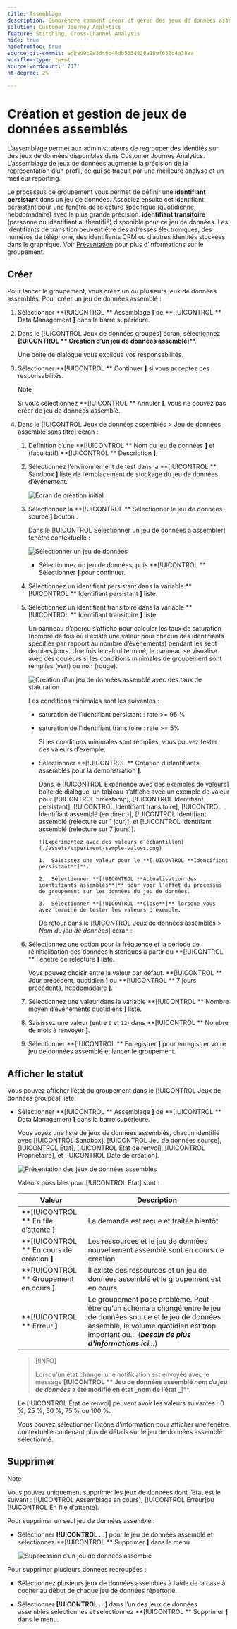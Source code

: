 ```yaml
---
title: Assemblage
description: Comprendre comment créer et gérer des jeux de données assemblés
solution: Customer Journey Analytics
feature: Stitching, Cross-Channel Analysis
hide: true
hidefromtoc: true
source-git-commit: edbad9c9d3dc0b48db5334828a18ef652d4a38aa
workflow-type: tm+mt
source-wordcount: '717'
ht-degree: 2%

---
```


# Création et gestion de jeux de données assemblés

L’assemblage permet aux administrateurs de regrouper des identités sur des jeux de données disponibles dans Customer Journey Analytics. L’assemblage de jeux de données augmente la précision de la représentation d’un profil, ce qui se traduit par une meilleure analyse et un meilleur reporting.

Le processus de groupement vous permet de définir une **identifiant persistant** dans un jeu de données. Associez ensuite cet identifiant persistant pour une fenêtre de relecture spécifique (quotidienne, hebdomadaire) avec la plus grande précision. **identifiant transitoire** (personne ou identifiant authentifié) disponible pour ce jeu de données. Les identifiants de transition peuvent être des adresses électroniques, des numéros de téléphone, des identifiants CRM ou d’autres identités stockées dans le graphique. Voir [Présentation](overview.md) pour plus d’informations sur le groupement.

## Créer

Pour lancer le groupement, vous créez un ou plusieurs jeux de données assemblés. Pour créer un jeu de données assemblé :

1. Sélectionner **[!UICONTROL ** Assemblage **]** de **[!UICONTROL ** Data Management **]** dans la barre supérieure.

2. Dans le [!UICONTROL Jeux de données groupés] écran, sélectionnez **[!UICONTROL ** Création d’un jeu de données assemblé&#x200B;**]**.

   Une boîte de dialogue vous explique vos responsabilités.

3. Sélectionner **[!UICONTROL ** Continuer **]** si vous acceptez ces responsabilités.

   >[!NOTE]
   >
   >    Si vous sélectionnez **[!UICONTROL ** Annuler **]**, vous ne pouvez pas créer de jeu de données assemblé.

4. Dans le [!UICONTROL Jeux de données assemblés > Jeu de données assemblé sans titre] écran :

   1. Définition d’une **[!UICONTROL ** Nom du jeu de données **]** et (facultatif) **[!UICONTROL ** Description **]**,

   2. Sélectionnez l’environnement de test dans la **[!UICONTROL ** Sandbox **]** liste de l’emplacement de stockage du jeu de données d’événement.

      ![Ecran de création initial](./assets/create-initial.png)

   3. Sélectionnez la **[!UICONTROL ** Sélectionner le jeu de données source **]** bouton .

      Dans le [!UICONTROL Sélectionner un jeu de données à assembler] fenêtre contextuelle :

      ![Sélectionner un jeu de données](./assets/select-one-dataset.png)

      - Sélectionnez un jeu de données, puis **[!UICONTROL ** Sélectionner **]** pour continuer.

   4. Sélectionnez un identifiant persistant dans la variable **[!UICONTROL ** Identifiant persistant **]** liste.

   5. Sélectionnez un identifiant transitoire dans la variable **[!UICONTROL ** Identifiant transitoire **]** liste.

      Un panneau d’aperçu s’affiche pour calculer les taux de saturation (nombre de fois où il existe une valeur pour chacun des identifiants spécifiés par rapport au nombre d’événements) pendant les sept derniers jours. Une fois le calcul terminé, le panneau se visualise avec des couleurs si les conditions minimales de groupement sont remplies (vert) ou non (rouge).

      ![Création d’un jeu de données assemblé avec des taux de staturation](./assets/create-before-experimenting.png)

      Les conditions minimales sont les suivantes :

      - saturation de l’identifiant persistant : rate >= 95 %

      - saturation de l’identifiant transitoire : rate >= 5%

        Si les conditions minimales sont remplies, vous pouvez tester des valeurs d’exemple.

      - Sélectionner **[!UICONTROL ** Création d’identifiants assemblés pour la démonstration **]**.

        Dans le [!UICONTROL Expérience avec des exemples de valeurs] boîte de dialogue, un tableau s’affiche avec un exemple de valeur pour [!UICONTROL timestamp], [!UICONTROL Identifiant persistant], [!UICONTROL Identifiant transitoire], [!UICONTROL Identifiant assemblé (en direct)], [!UICONTROL Identifiant assemblé (relecture sur 1 jour)], et [!UICONTROL Identifiant assemblé (relecture sur 7 jours)].

            ![Expérimentez avec des valeurs d’échantillon](./assets/experiment-sample-values.png)
            
            1.  Saisissez une valeur pour le **[!UICONTROL **Identifiant persistant**]**.
            
            2.  Sélectionner **[!UICONTROL **Actualisation des identifiants assemblés**]** pour voir l’effet du processus de groupement sur les données du jeu de données.
            
            3.  Sélectionner **[!UICONTROL **Close**]** lorsque vous avez terminé de tester les valeurs d’exemple.
        

        De retour dans le [!UICONTROL Jeux de données assemblés > _Nom du jeu de données_] écran :

   6. Sélectionnez une option pour la fréquence et la période de réinitialisation des données historiques à partir du **[!UICONTROL ** Fenêtre de relecture **]** liste.

      Vous pouvez choisir entre la valeur par défaut. **[!UICONTROL ** Jour précédent, quotidien **]** ou **[!UICONTROL ** 7 jours précédents, hebdomadaire **]**.

   7. Sélectionnez une valeur dans la variable **[!UICONTROL ** Nombre moyen d’événements quotidiens **]** liste.

   8. Saisissez une valeur (entre `0` et `12`) dans **[!UICONTROL ** Nombre de mois à renvoyer **]**.

   9. Sélectionner **[!UICONTROL ** Enregistrer **]** pour enregistrer votre jeu de données assemblé et lancer le groupement.

## Afficher le statut

Vous pouvez afficher l’état du groupement dans le [!UICONTROL Jeux de données groupés] liste.

- Sélectionner **[!UICONTROL ** Assemblage **]** de **[!UICONTROL ** Data Management **]** dans la barre supérieure.

  Vous voyez une liste de jeux de données assemblés, chacun identifié avec [!UICONTROL Sandbox], [!UICONTROL Jeu de données source], [!UICONTROL État], [!UICONTROL État de renvoi], [!UICONTROL Propriétaire], et [!UICONTROL Date de création].

  ![Présentation des jeux de données assemblés](./assets/overview-stitched-datasetts.png)

  Valeurs possibles pour [!UICONTROL État] sont :

  | Valeur | Description |
  |-----|-----|
  | **[!UICONTROL ** En file d’attente **]** | La demande est reçue et traitée bientôt. |
  | **[!UICONTROL ** En cours de création **]** | Les ressources et le jeu de données nouvellement assemblé sont en cours de création. |
  | **[!UICONTROL ** Groupement en cours **]** | Il existe des ressources et un jeu de données assemblé et le groupement est en cours. |
  | **[!UICONTROL ** Erreur **]** | Le groupement pose problème. Peut-être qu’un schéma a changé entre le jeu de données source et le jeu de données assemblé, le volume quotidien est trop important ou... (_**besoin de plus d&#39;informations ici...**_) |

  >[!INFO]
  >
  >    Lorsqu&#39;un état change, une notification est envoyée avec le message **[!UICONTROL ** Jeu de données assemblé _nom du jeu de données_ a été modifié en état _nom de l’état _**]**.


  Le [!UICONTROL État de renvoi] peuvent avoir les valeurs suivantes : 0 %, 25 %, 50 %, 75 % ou 100 %.

  Vous pouvez sélectionner l’icône d’information pour afficher une fenêtre contextuelle contenant plus de détails sur le jeu de données assemblé sélectionné.


## Supprimer

>[!NOTE]
>
>Vous pouvez uniquement supprimer les jeux de données dont l’état est le suivant : [!UICONTROL Assemblage en cours], [!UICONTROL Erreur]ou [!UICONTROL En file d&#39;attente].


Pour supprimer un seul jeu de données assemblé :

- Sélectionner **[!UICONTROL **...**]** pour le jeu de données assemblé et sélectionnez **[!UICONTROL ** Supprimer **]** dans le menu.

  ![Suppression d’un jeu de données assemblé](./assets/delete-stitched-dataset.png)

Pour supprimer plusieurs données regroupées :

- Sélectionnez plusieurs jeux de données assemblés à l’aide de la case à cocher au début de chaque jeu de données répertorié.

- Sélectionner **[!UICONTROL **...**]** dans l’un des jeux de données assemblés sélectionnés et sélectionnez **[!UICONTROL ** Supprimer **]** dans le menu.
